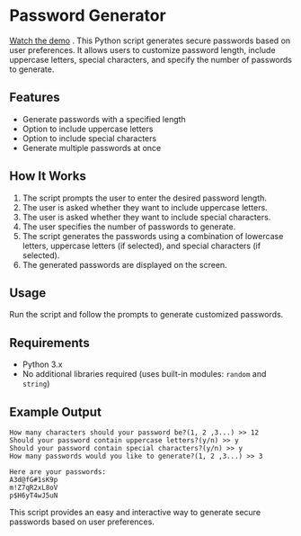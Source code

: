 # Password Generator  
[Watch the demo](https://github.com/cris-mbici/password_generator/raw/main/password_demo.mp4)
. This Python script generates secure passwords based on user preferences. It allows users to customize password length, include uppercase letters, special characters, and specify the number of passwords to generate.   

## Features   
- Generate passwords with a specified length 
- Option to include uppercase letters  
- Option to include special characters  
- Generate multiple passwords at once  

## How It Works  
1. The script prompts the user to enter the desired password length.  
2. The user is asked whether they want to include uppercase letters.  
3. The user is asked whether they want to include special characters.  
4. The user specifies the number of passwords to generate.  
5. The script generates the passwords using a combination of lowercase letters, uppercase letters (if selected), and special characters (if selected).  
6. The generated passwords are displayed on the screen.  

## Usage  
Run the script and follow the prompts to generate customized passwords.  

## Requirements  
- Python 3.x  
- No additional libraries required (uses built-in modules: `random` and `string`)  

## Example Output  
```
How many characters should your password be?(1, 2 ,3...) >> 12  
Should your password contain uppercase letters?(y/n) >> y  
Should your password contain special characters?(y/n) >> y  
How many passwords would you like to generate?(1, 2 ,3...) >> 3  

Here are your passwords:  
A3d@fG#1sK9p  
m!Z7qR2xL8oV  
p$H6yT4wJ5uN  
```  

This script provides an easy and interactive way to generate secure passwords based on user preferences.
